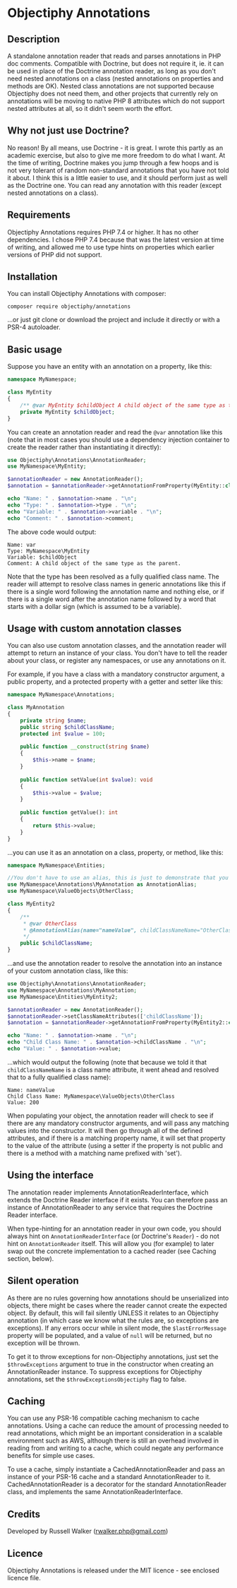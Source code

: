 # Objectiphy Annotations

## Description
A standalone annotation reader that reads and parses annotations in PHP 
doc comments. Compatible with Doctrine, but does not require it, ie. it 
can be used in place of the Doctrine annotation reader, as long as you 
don't need nested annotations on a class (nested annotations on 
properties and methods are OK). Nested class annotations are not 
supported because Objectiphy does not need them, and other projects that 
currently rely on annotations will be moving to native PHP 8 attributes 
which do not support nested attributes at all, so it didn't seem worth 
the effort.

## Why not just use Doctrine?

No reason! By all means, use Doctrine - it is great. I wrote this partly 
as an academic exercise, but also to give me more freedom to do what I 
want. At the time of writing, Doctrine makes you jump through a few 
hoops and is not very tolerant of random non-standard annotations that 
you have not told it about. I think this is a little easier to use, and 
it should perform just as well as the Doctrine one. You can read any 
annotation with this reader (except nested annotations on a class).

## Requirements

Objectiphy Annotations requires PHP 7.4 or higher. It has no other 
dependencies. I chose PHP 7.4 because that was the latest version at 
time of writing, and allowed me to use type hints on properties which 
earlier versions of PHP did not support.

## Installation

You can install Objectiphy Annotations with composer:
```
composer require objectiphy/annotations
```
...or just git clone or download the project and include it directly or 
with a PSR-4 autoloader.

## Basic usage

Suppose you have an entity with an annotation on a property, like this:

```php
namespace MyNamespace;

class MyEntity
{
    /** @var MyEntity $childObject A child object of the same type as the parent. */
    private MyEntity $childObject;
}
```

You can create an annotation reader and read the `@var` annotation like this (note that in most cases you should use a dependency injection container to create the reader rather than instantiating it directly):

```php
use Objectiphy\Annotations\AnnotationReader;
use MyNamespace\MyEntity;

$annotationReader = new AnnotationReader();
$annotation = $annotationReader->getAnnotationFromProperty(MyEntity::class, 'childObject', 'var');

echo "Name: " . $annotation->name . "\n";
echo "Type: " . $annotation->type . "\n";
echo "Variable: " . $annotation->variable . "\n";
echo "Comment: " . $annotation->comment;
```
The above code would output:

```
Name: var
Type: MyNamespace\MyEntity
Variable: $childObject
Comment: A child object of the same type as the parent.
```

Note that the type has been resolved as a fully qualified class name. The reader will attempt to resolve class names in generic annotations like this if there is a single word following the annotation name and nothing else, or if there is a single word after the annotation name followed by a word that starts with a dollar sign (which is assumed to be a variable).

## Usage with custom annotation classes
You can also use custom annotation classes, and the annotation reader will attempt to return an instance of your class.
You don't have to tell the reader about your class, or register any namespaces, or use any annotations on it. 

For example, if you have a class with a mandatory constructor argument, a public property, and a protected property with a getter and setter like this:

```php
namespace MyNamespace\Annotations;

class MyAnnotation
{
    private string $name;
    public string $childClassName;
    protected int $value = 100;
    
    public function __construct(string $name)
    {
        $this->name = $name;
    }
    
    public function setValue(int $value): void
    {
        $this->value = $value;
    }
    
    public function getValue(): int
    {
        return $this->value;
    }
}
```

...you can use it as an annotation on a class, property, or method, like
this:

```php
namespace MyNamespace\Entities;

//You don't have to use an alias, this is just to demonstrate that you can:
use MyNamespace\Annotations\MyAnnotation as AnnotationAlias;
use MyNamespace\ValueObjects\OtherClass;

class MyEntity2
{
    /**
     * @var OtherClass
     * @AnnotationAlias(name="nameValue", childClassNameName="OtherClass", value=200)
     */
    public $childClassName;
}
```

...and use the annotation reader to resolve the annotation into an 
instance of your custom annotation class, like this:

```php
use Objectiphy\Annotations\AnnotationReader;
use MyNamespace\Annotations\MyAnnotation;
use MyNamespace\Entities\MyEntity2;

$annotationReader = new AnnotationReader();
$annotationReader->setClassNameAttributes(['childClassName']);
$annotation = $annotationReader->getAnnotationFromProperty(MyEntity2::class, 'childClassName', MyAnnotation::class);

echo "Name: " . $annotation->name . "\n";
echo "Child Class Name: " . $annotation->childClassName . "\n";
echo "Value: " . $annotation->value;
```

...which would output the following (note that because we told it that 
`childClassNameName` is a class name attribute, it went ahead and resolved that to a fully qualified class name):

```
Name: nameValue
Child Class Name: MyNamespace\ValueObjects\OtherClass
Value: 200
```

When populating your object, the annotation reader will check to see if 
there are any mandatory constructor arguments, and will pass any 
matching values into the constructor. It will then go through all of 
the defined attributes, and if there is a matching property name, it 
will set that property to the value of the attribute (using a setter if 
the property is not public and there is a method with a matching name 
prefixed with 'set').

## Using the interface

The annotation reader implements AnnotationReaderInterface, which 
extends the Doctrine Reader interface if it exists. You can therefore 
pass an instance of AnnotationReader to any service that requires the 
Doctrine Reader interface. 

When type-hinting for an annotation reader in your own code, you should 
always hint on `AnnotationReaderInterface` (or Doctrine's `Reader`) - 
do not hint on `AnnotationReader` itself. This will allow you (for 
example) to later swap out the concrete implementation to a cached 
reader (see Caching section, below).

## Silent operation

As there are no rules governing how annotations should be unserialized 
into objects, there might be cases where the reader cannot create the 
expected object. By default, this will fail silently UNLESS it relates 
to an Objectiphy annotation (in which case we know what the rules are, 
so exceptions are exceptions). If any errors occur while in silent 
mode, the `$lastErrorMessage` property will be populated, and a value 
of `null` will be returned, but no exception will be thrown.

To get it to throw exceptions for non-Objectiphy annotations, just set 
the `$throwExceptions` argument to true in the constructor when 
creating an AnnotationReader instance. To suppress exceptions for 
Objectiphy annotations, set the `$throwExceptionsObjectiphy` flag to 
false. 

## Caching

You can use any PSR-16 compatible caching mechanism to cache 
annotations. Using a cache can reduce the amount of processing needed 
to read annotations, which might be an important consideration in a 
scalable environment such as AWS, although there is still an overhead 
involved in reading from and writing to a cache, which could negate any 
performance benefits for simple use cases.

To use a cache, simply instantiate a CachedAnnotationReader and pass 
an instance of your PSR-16 cache and a standard AnnotationReader to it. 
CachedAnnotationReader is a decorator for the standard AnnotationReader 
class, and implements the same AnnotationReaderInterface.

## Credits

Developed by Russell Walker ([rwalker.php@gmail.com](mailto:rwalker.php@gmail.com?subject=Objectiphy%20Annotations))

## Licence

Objectiphy Annotations is released under the MIT licence - see enclosed 
licence file.
